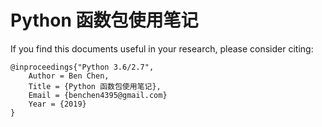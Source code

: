 # Python 函数包使用笔记

If you find this documents useful in your research, please consider citing:
``` 
@inproceedings{"Python 3.6/2.7",
    Author = Ben Chen,
    Title = {Python 函数包使用笔记},
	Email = {benchen4395@gmail.com}
    Year = {2019} 
}
```